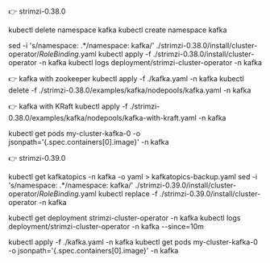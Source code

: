 

👉 strimzi-0.38.0

kubectl delete namespace kafka
kubectl create namespace kafka

sed -i 's/namespace: .*/namespace: kafka/' ./strimzi-0.38.0/install/cluster-operator/*RoleBinding*.yaml
kubectl apply -f ./strimzi-0.38.0/install/cluster-operator -n kafka
kubectl logs deployment/strimzi-cluster-operator -n kafka 

👉 kafka with zookeeper
kubectl apply -f ./kafka.yaml -n kafka
kubectl delete -f ./strimzi-0.38.0/examples/kafka/nodepools/kafka.yaml -n kafka

👉 kafka with KRaft
kubectl apply -f ./strimzi-0.38.0/examples/kafka/nodepools/kafka-with-kraft.yaml -n kafka


kubectl get pods my-cluster-kafka-0 -o jsonpath='{.spec.containers[0].image}' -n kafka



👉 strimzi-0.39.0

kubectl get kafkatopics -n kafka -o yaml > kafkatopics-backup.yaml
sed -i 's/namespace: .*/namespace: kafka/' ./strimzi-0.39.0/install/cluster-operator/*RoleBinding*.yaml
kubectl replace -f ./strimzi-0.39.0/install/cluster-operator -n kafka

kubectl get deployment strimzi-cluster-operator -n kafka
kubectl logs deployment/strimzi-cluster-operator -n kafka --since=10m

kubectl apply -f ./kafka.yaml -n kafka
kubectl get pods my-cluster-kafka-0 -o jsonpath='{.spec.containers[0].image}' -n kafka
